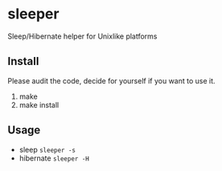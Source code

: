 sleeper
=======

Sleep/Hibernate helper for Unixlike platforms


## Install

Please audit the code, decide for yourself if you want to use it.

1. make
2. make install

## Usage

- sleep `sleeper -s`
-  hibernate `sleeper -H`
